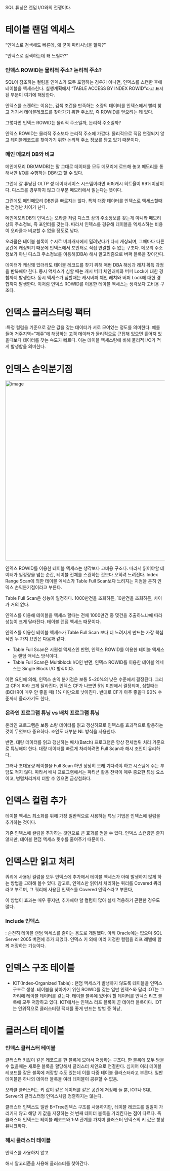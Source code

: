 SQL 튜닝은 랜덤 I/O와의 전쟁이다.

# 테이블 랜덤 엑세스

“인덱스로 검색해도 빠른데, 왜 굳이 파티셔닝을 할까?”

“인덱스로 검색하는데 왜 느릴까?”

### 인덱스 ROWID는 물리적 주소? 논리적 주소?

SQL이 참조하는 컬럼을 인덱스가 모두 포함하는 경우가 아니면, 인덱스를 스캔한 후에 테이블을 엑세스한다. 실행계획에서 “TABLE ACCESS BY INDEX ROWID”라고 표시된 부분이 여기에 해당한다. 

인덱스를 스캔하는 이유는, 검색 조건을 만족하는 소량의 데이터를 인덱스에서 빨리 찾고 거기서 테이블레코드를 찾아가기 위한 주소값, 즉 ROWID를 얻으려는 데 있다. 

그렇다면 인덱스 ROWID는 물리적 주소일까, 논리적 주소일까?

인덱스 ROWID는 물리적 주소보다 논리적 주소에 가깝다. 물리적으로 직접 연결되지 않고 테이블레코드를 찾아가기 위한 논리적 주소 정보를 담고 있기 때문이다. 

### 메인 메모리 DB와 비교

메인메모리 DB(MMDB)는 말 그대로 데이터를 모두 메모리에 로드해 놓고 메모리를 통해서만 I/O를 수행하는 DB라고 할 수 있다. 

그런데 잘 튜닝된 OLTP 성 데이터베이스 시스템이라면 버퍼캐시 히트율이 99%이상이다. 디스크를 경우하지 않고 대부분 메모리에서 읽는다는 뜻이다. 

그런데도 메인메모리 DB만큼 빠르지는 않다. 특히 대량 데이터를 인덱스로 엑세스할때는 엄청난 차이가 난다. 

메인메모리DB의 인덱스는 오라클 처럼 디스크 상의 주소정보를 갖는게 아니라 메모리상의 주소정보, 즉 포인터를 갖는다. 따라서 인덱스를 경유해 테이블을 엑세스하는 비용이 오라클과 비교할 수 없을 정도로 낮다. 

오라클은 테이블 블록이 수시로 버퍼캐시에서 밀려났다가 다시 캐싱되며, 그때마다 다른 공간에 캐싱되기 때문에 인덱스에서 포인터로 직접 연결할 수 없는 구조다. 메모리 주소정보가 아닌 디스크 주소정보를 이용해(DBA) 해시 알고리즘으로 버퍼 블록을 찾아간다. 

데이터가 캐싱돼 있더라도 테이블 레코드를 찾기 위해 매번 DBA 해싱과 래치 획득 과정을 반복해야 한다. 동시 액세스가 심할 때는 캐시 버퍼 체인래치와 버퍼 Lock에 대한 경합까지 발생한다. 동시 액세스가 심할때는 캐시버퍼 체인 래치와 버퍼 Lock에 대한 경합까지 발생한다. 이처럼 인덱스 ROWID를 이용한 테이블 엑세스는 생각보다 고비용 구조다.

# 인덱스 클러스터링 팩터

:특정 컬럼을 기준으로 같은 값을 갖는 데이터가 서로 모여있는 정도를 의미한다. 예를 들어 거주지역=”제주”에 해당하는 고객 데이터가 물리적으로 근접해 있으면 흩어져 있을때보다 데이터를 찾는 속도가 빠르다.  이는 테이블 액세스량에 비해 물리적 I/O가 적게 발생함을 의미한다. 

# 인덱스 손익분기점

<img width="567" alt="image" src="https://github.com/jeongye01/TIL/assets/74299317/d5f6f6ff-f802-4511-8e6b-c395f57e26c5">


인덱스 ROWID를 이용한 테이블 엑세스는 생각보다 고비용 구조다. 따라서 읽어야할 데이터가 일정량을 넘는 순간, 테이블 전체를 스캔하는 것보다 오히려 느려진다. Index Range Scan에 의한 테이블 엑세스가 Table Full Scan보다 느려지는 지점을 흔히 인덱스 손익분기점이라고 부른다.

Table Full Scan은 성능이 일정하다. 1000만건을 조회하든, 10만건을 조회하든, 차이가 거의 없다. 

인덱스를 이용해 테이블을 엑세스 할때는 전체 1000만건 중 몇건을 추출하느냐에 따라 성능이 크게 달라진다. 테이블 랜덤 엑세스 때문이다. 

인덱스를 이용한 테이블 엑세스가 Table Full Scan 보다 더 느려지게 만드는 가장 핵심적인 두 가지 요인은 다음과 같다.

- Table Full Scan은 시퀀셜 액세스인 반면, 인덱스 ROWID를 이용한 테이블 액세스는 랜덤 액세스 방식이다.
- Table Full Scan은 Multiblock I/O인 반면, 인덱스 ROWID를 이용한 테이블 엑세스는 Single Block I/O 방식이다.

이런 요인에 의해, 인덱스 손익 분기점은 보통 5~20%의 낮은 수준에서 결정된다. 그리고 CF에 따라 크게 달라진다. 인덱스 CF가 나쁘면 5% 미만에서 결정되며, 심할때는(BCHR이 매우 안 좋을 때) 1% 미만으로 낮아진다. 반대로 CF가 아주 좋을때 90% 수준까지 올라가기도 한다,

### 온라인 프로그램 튜닝 vs 배치 프로그램 튜닝

온라인 프로그램은 보통 소량 데이터를 읽고 갱신하므로 인덱스를 효과적으로 활용하는 것이 무엇보다 중요하다. 조인도 대부분 NL 방식을 사용한다. 

반면, 대량 데이터를 읽고 갱신하는 배치(Batch) 프로그램은 항상 전체범위 처리 기준으로 튜닝해야 한다. 대량 데이터를 빠르게 처리하려면 Full Scan과 해시 조인이 유리하다.

그러나 초대용량 테이블을 Full Scan 하면 상당히 오래 기다려야 하고 시스템에 주는 부담도 적지 않다. 따라서 배치 프로그램에서는 파티션 활용 전략이 매우 중요한 튜닝 요소이고, 병렬처리까지 더할 수 있으면 금상첨화다.

# 인덱스 컬럼 추가

테이블 엑세스 최소화를 위해 가장 일반적으로 사용하는 튜닝 기법은 인덱스에 컬럼을 추가하는 것이다.

기존 인덱스에 컬럼을 추가하는 것만으로 큰 효과를 얻을 수 있다. 인덱스 스캔량은 줄지 않지만, 테이블 랜덤 엑세스 횟수를 줄여주기 때문이다.

# 인덱스만 읽고 처리

쿼리에 사용된 컬럼을 모두 인덱스에 추가해서 테이블 엑세스가 아예 발생하지 않게 하는 방법을 고려해 볼수 있다. 참고로, 인덱스만 읽어서 처리하는 쿼리를 Covered 쿼리라고 부르며, 그 쿼리에 사용된 인덱스를 Covered 인덱스라고 부른다, 

이 방법이 효과는 매우 좋지만, 추가해야 할 컬럼이 많아 실제 적용하기 곤란한 경우도 많다.

### Include 인덱스

: 순전히 테이블 랜덤 엑세스를 줄이는 용도로 개발됐다. 아직 Oracle에는 없으며 SQL Server 2005 버전에 추가 되었다. 인덱스 키 외에 미리 지정한 컬럼을 리프 레벨에 함께 저장하는 기능이다.

# 인덱스 구조 테이블

- IOT(Index-Organized Table) : 랜덤 액세스가 발생하지 않도록 테이블을 인덱스 구조로 생성. 테이블을 찾아가기 위한 ROWID를 갖는 일반 인덱스와 달리 IOT는 그 자리에 테이블 데이터를 갖는다. 테이블 블록에 있어야 할 데이터를 인덱스 리프 블록에 모두 저장하고 있다. IOT에서는 인덱스 리프 블록이 곧 데이터 블록이다. IOT는 인위적으로 클러스터링 팩터를 좋게 만드는 방법 중 하낟,

# 클러스터 테이블

### 인덱스 클러스터 테이블

클러스터 키값이 같은 레코드를 한 블록에 모아서 저장하는 구조다. 한 블록에 모두 담을수 없을때는 새로운 블록을 할당해서 클러스터 체인으로 연결한다. 심지어 여러 테이블 레코드를 같은 블록에 저장할 수도 있는데 이를 다중 테이블 클러스터라고 부른다. 일반 테이블은 하나의 데이터 블록을 여러 테이블이 공유할 수 없음. 

오라클 클러스터는 키 값이 같은 데이터를 같은 공간에 저장해 둘 뿐, IOT나 SQL Server의 클러스터형 인덱스처럼 정렬하지는 않는다. 

클러스터 인덱스도 일반 B+Tree인덱스 구조를 사용하지만, 테이블 레코드를 일일이 가리키지 않고 해당 키 값을 저장하는 첫 번째 데이터 블록을 가리킨다는 점이 다르다. 즉  클러스터 인덱스는 테이블 레코드와 1:M 관계를 가지며 클러스터 인덱스의 키 값은 항상 유니크하다.

### 해시 클러스터 테이블

인덱스를 사용하지 않고 

해시 알고리즘을 사용해 클러스터를 찾아간다.

